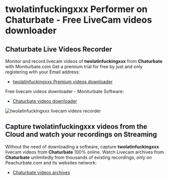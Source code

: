 # twolatinfuckingxxx Performer on Chaturbate - Free LiveCam videos downloader

## Chaturbate Live Videos Recorder

Monitor and record livecam videos of **twolatinfuckingxxx** from **Chaturbate** with Moniturbate.com
Get a premium trial for free by just and only registering with your Email address:
* [twolatinfuckingxxx Premium videos downloader](https://moniturbate.com/request-demo-licence-key.html)

Free livecam videos downloader - Moniturbate Software:
* [Chaturbate videos downloader](https://moniturbate.com/moniturbate-download-software.html)

![twolatinfuckingxxx livecam videos recorder](https://peachurnet.com/templates/moniturbate-software.png)


## Capture twolatinfuckingxxx videos from the Cloud and watch your recordings on Streaming

Without the need of downloading a software, capture **twolatinfuckingxxx** livecam videos from **Chaturbate** 100% online.
Watch Livecam archives from **Chaturbate** unlimitedly from thousands of existing recordings, only on Peachurbate.com and its websites network:
* [Chaturbate videos archives](https://peachurnet.com/)
